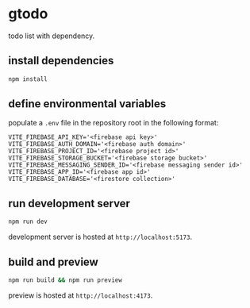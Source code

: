 # gtodo

todo list with dependency.

## install dependencies
```sh
npm install
```

## define environmental variables

populate a `.env` file in the repository root in the following format:
```
VITE_FIREBASE_API_KEY='<firebase api key>'
VITE_FIREBASE_AUTH_DOMAIN='<firebase auth domain>'
VITE_FIREBASE_PROJECT_ID='<firebase project id>'
VITE_FIREBASE_STORAGE_BUCKET='<firebase storage bucket>'
VITE_FIREBASE_MESSAGING_SENDER_ID='<firebase messaging sender id>'
VITE_FIREBASE_APP_ID='<firebase app id>'
VITE_FIREBASE_DATABASE='<firestore collection>'
```

## run development server
```sh
npm run dev
```
development server is hosted at `http://localhost:5173`.

## build and preview
```sh
npm run build && npm run preview
```
preview is hosted at `http://localhost:4173`.

